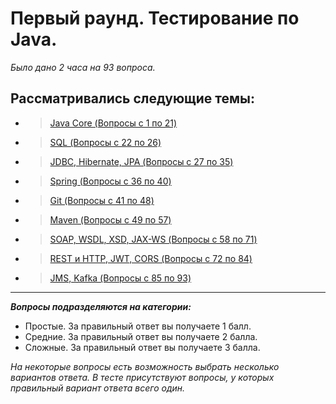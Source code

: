 # Первый раунд. Тестирование по Java.
_Было дано 2 часа на 93 вопроса._

## Рассматривались следующие темы:
- > [Java Core (Вопросы с 1 по 21)][Java_Core]
- > [SQL (Вопросы с 22 по 26)][SQL]
- > [JDBC, Hibernate, JPA (Вопросы с 27 по 35)][JDBC_Hibernate_JPA]
- > [Spring (Вопросы с 36 по 40)][Spring]
- > [Git (Вопросы с 41 по 48)][Git]
- > [Maven (Вопросы с 49 по 57)][Maven]
- > [SOAP, WSDL, XSD, JAX-WS (Вопросы с 58 по 71)][SOAP_WSDL_XSD_JAX-WS]
- > [REST и HTTP, JWT, CORS (Вопросы с 72 по 84)][REST_HTTP_JWT_CORS]
- > [JMS, Kafka (Вопросы с 85 по 93)][JMS_Kafka]

---

**_Вопросы подразделяются на категории:_**

- Простые. За правильный ответ вы получаете 1 балл.
- Средние. За правильный ответ вы получаете 2 балла.
- Сложные. За правильный ответ вы получаете 3 балла.

_На некоторые вопросы есть возможность выбрать несколько вариантов ответа. В тесте присутствуют вопросы, у которых правильный вариант ответа всего один._

[//]: <> (All links)

[Java_Core]: ./Java%20Core
[SQL]: ./SQL
[JDBC_Hibernate_JPA]: ./JDBC,%20Hibernate,%20JPA
[Spring]: ./Spring
[Git]: ./Git
[Maven]: ./Maven
[SOAP_WSDL_XSD_JAX-WS]: ./SOAP,%20WSDL,%20XSD,%20JAX-WS
[REST_HTTP_JWT_CORS]: ./REST%20и%20HTTP,%20JWT,%20CORS
[JMS_Kafka]: ./JMS,%20Kafka


